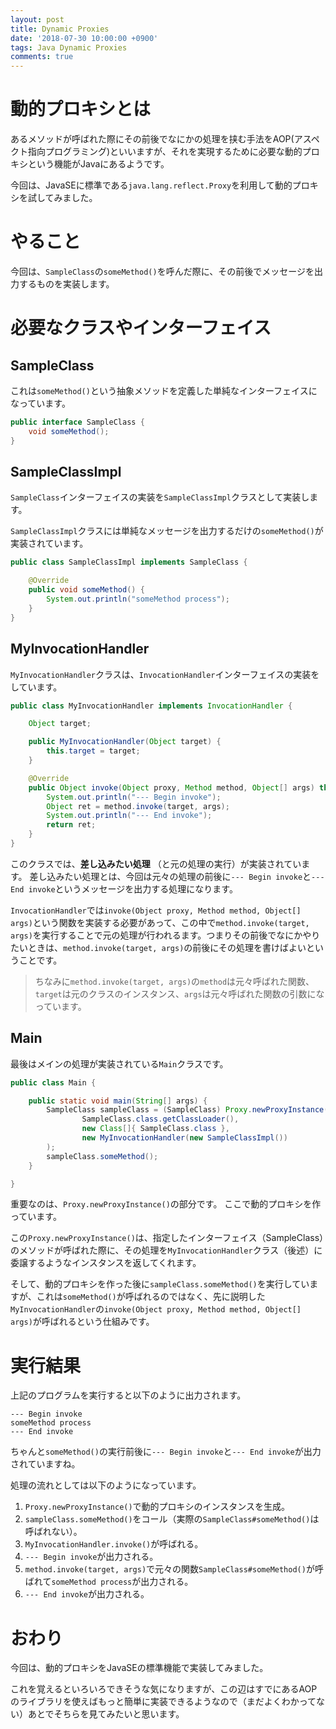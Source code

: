 ```yaml
---
layout: post
title: Dynamic Proxies
date: '2018-07-30 10:00:00 +0900'
tags: Java Dynamic Proxies
comments: true
---
```


# 動的プロキシとは

あるメソッドが呼ばれた際にその前後でなにかの処理を挟む手法をAOP(アスペクト指向プログラミング)といいますが、それを実現するために必要な動的プロキシという機能がJavaにあるようです。

今回は、JavaSEに標準である`java.lang.reflect.Proxy`を利用して動的プロキシを試してみました。

# やること

今回は、`SampleClass`の`someMethod()`を呼んだ際に、その前後でメッセージを出力するものを実装します。

# 必要なクラスやインターフェイス

## SampleClass

これは`someMethod()`という抽象メソッドを定義した単純なインターフェイスになっています。

```java
public interface SampleClass {
    void someMethod();
}
```

## SampleClassImpl

`SampleClass`インターフェイスの実装を`SampleClassImpl`クラスとして実装します。

`SampleClassImpl`クラスには単純なメッセージを出力するだけの`someMethod()`が実装されています。

```java
public class SampleClassImpl implements SampleClass {

    @Override
    public void someMethod() {
        System.out.println("someMethod process");
    }
}
```

## MyInvocationHandler

`MyInvocationHandler`クラスは、`InvocationHandler`インターフェイスの実装をしています。

```java
public class MyInvocationHandler implements InvocationHandler {

    Object target;

    public MyInvocationHandler(Object target) {
        this.target = target;
    }

    @Override
    public Object invoke(Object proxy, Method method, Object[] args) throws Throwable {
        System.out.println("--- Begin invoke");
        Object ret = method.invoke(target, args);
        System.out.println("--- End invoke");
        return ret;
    }
}
```

このクラスでは、**差し込みたい処理** （と元の処理の実行）が実装されています。
差し込みたい処理とは、今回は元々の処理の前後に`--- Begin invoke`と`--- End invoke`というメッセージを出力する処理になります。

`InvocationHandler`では`invoke(Object proxy, Method method, Object[] args)`という関数を実装する必要があって、この中で`method.invoke(target, args)`を実行することで元の処理が行われるます。つまりその前後でなにかやりたいときは、`method.invoke(target, args)`の前後にその処理を書けばよいということです。

> ちなみに`method.invoke(target, args)`の`method`は元々呼ばれた関数、`target`は元のクラスのインスタンス、`args`は元々呼ばれた関数の引数になっています。

## Main

最後はメインの処理が実装されている`Main`クラスです。

```java
public class Main {

    public static void main(String[] args) {
        SampleClass sampleClass = (SampleClass) Proxy.newProxyInstance(
                SampleClass.class.getClassLoader(),
                new Class[]{ SampleClass.class },
                new MyInvocationHandler(new SampleClassImpl())
        );
        sampleClass.someMethod();
    }

}
```

重要なのは、`Proxy.newProxyInstance()`の部分です。
ここで動的プロキシを作っています。

この`Proxy.newProxyInstance()`は、指定したインターフェイス（SampleClass）のメソッドが呼ばれた際に、その処理を`MyInvocationHandler`クラス（後述）に委譲するようなインスタンスを返してくれます。

そして、動的プロキシを作った後に`sampleClass.someMethod()`を実行していますが、これは`someMethod()`が呼ばれるのではなく、先に説明した`MyInvocationHandler`の`invoke(Object proxy, Method method, Object[] args)`が呼ばれるという仕組みです。

# 実行結果

上記のプログラムを実行すると以下のように出力されます。

```
--- Begin invoke
someMethod process
--- End invoke
```

ちゃんと`someMethod()`の実行前後に`--- Begin invoke`と`--- End invoke`が出力されていますね。

処理の流れとしては以下のようになっています。

1. `Proxy.newProxyInstance()`で動的プロキシのインスタンスを生成。
2. `sampleClass.someMethod()`をコール（実際の`SampleClass#someMethod()`は呼ばれない）。
3. `MyInvocationHandler.invoke()`が呼ばれる。
4. `--- Begin invoke`が出力される。
5. `method.invoke(target, args)`で元々の関数`SampleClass#someMethod()`が呼ばれて`someMethod process`が出力される。
6. `--- End invoke`が出力される。

# おわり

今回は、動的プロキシをJavaSEの標準機能で実装してみました。

これを覚えるといろいろできそうな気になりますが、この辺はすでにあるAOPのライブラリを使えばもっと簡単に実装できるようなので（まだよくわかってない）あとでそちらを見てみたいと思います。

